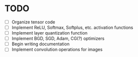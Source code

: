 # TODO

- [ ] Organize tensor code
- [ ] Implement ReLU, Softmax, Softplus, etc. activation functions
- [ ] Implement layer quantization function
- [ ] Implement BGD, SGD, Adam, CG(?) optimizers
- [ ] Begin writing documentation
- [ ] Implement convolution operations for images